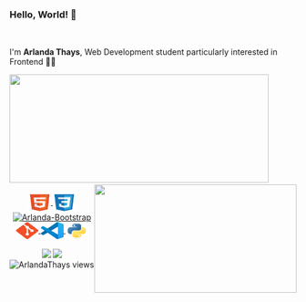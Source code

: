 ### Hello, World! 👋 
<br>
<p>I'm <b>Arlanda Thays</b>, Web Development student particularly interested in Frontend 👩‍💻</p>

<div>
<a href="https://github.com/arlandathays">
<img width="455px" height="190px" src="https://github-readme-stats.vercel.app/api?username=arlandathays&show_icons=true&theme=github_dark&count_private=true"/>  <img width="355px" height="190px" src="https://github-readme-stats.vercel.app/api/top-langs/?username=arlandathays&layout=compact&langs_count=7&theme=github_dark" align="right"/>
</div>
  
  </div>
<div align="center" style="display: inline_bloc;"><br>
  <img align="center" alt="Arlanda-HTML" height="30" width="40" src="https://raw.githubusercontent.com/devicons/devicon/master/icons/html5/html5-original.svg">
  <img align="center" alt="Arlanda-CSS" height="30" width="40" src="https://raw.githubusercontent.com/devicons/devicon/master/icons/css3/css3-original.svg">
  <img align="center" alt="Arlanda-Bootstrap" height="30" width="40" src="https://cdn.jsdelivr.net/gh/devicons/devicon/icons/bootstrap/bootstrap-original.svg">
  <img align="center" alt="Arlanda-Git" height="30" width="40" src="https://raw.githubusercontent.com/devicons/devicon/master/icons/git/git-original.svg">
  <img align="center" alt="Arlanda-VSCode" height="30" width="40" src="https://raw.githubusercontent.com/devicons/devicon/master/icons/vscode/vscode-original.svg">
    <img align="center" alt="Arlanda-Python" height="30" width="40" src="https://raw.githubusercontent.com/devicons/devicon/master/icons/python/python-original.svg">
</div>
  
  <br>
 
<div align="center"> 
  <a href = "mailto:arlandathays@gmail.com"><img src="https://img.shields.io/badge/-Gmail-%23333?style=for-the-badge&logo=gmail&logoColor=white" target="_blank"></a>
  <a href="https://www.linkedin.com/in/arlandathays/" target="_blank"><img src="https://img.shields.io/badge/-LinkedIn-%230077B5?style=for-the-badge&logo=linkedin&logoColor=white" target="_blank"></a> 
</div>

<img src="https://komarev.com/ghpvc/?username=ArlandaThays&color=blue&style=flat-square" alt="ArlandaThays views"/>
